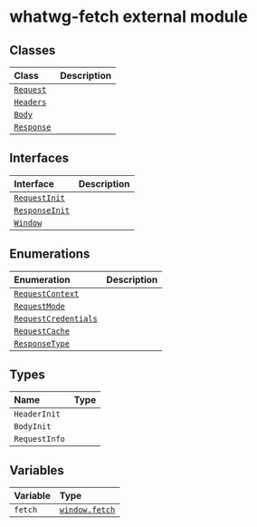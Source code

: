 # whatwg-fetch external module



## Classes

| Class	   |  Description |
|:-------------|:---------------|
| [`Request`](./whatwg-fetch/request.md)     |  |
| [`Headers`](./whatwg-fetch/headers.md)     |  |
| [`Body`](./whatwg-fetch/body.md)     |  |
| [`Response`](./whatwg-fetch/response.md)     |  |



## Interfaces

| Interface	   |  Description |
|:-------------|:---------------|
| [`RequestInit`](./whatwg-fetch/requestinit.md)   |   |
| [`ResponseInit`](./whatwg-fetch/responseinit.md)   |   |
| [`Window`](./whatwg-fetch/window.md)   |   |



## Enumerations

| Enumeration	   | Description|
|:-----------|:------------|
|[`RequestContext`](./whatwg-fetch/requestcontext.md)    |  |
|[`RequestMode`](./whatwg-fetch/requestmode.md)    |  |
|[`RequestCredentials`](./whatwg-fetch/requestcredentials.md)    |  |
|[`RequestCache`](./whatwg-fetch/requestcache.md)    |  |
|[`ResponseType`](./whatwg-fetch/responsetype.md)    |  |


## Types

| Name	   |  Type |
|:-----------|:------------|
|`HeaderInit`   |  |
|`BodyInit`   |  |
|`RequestInfo`   |  |



## Variables

| Variable	   | Type|
|:-----------|:------------|
|`fetch`   | [`window.fetch`](../whatwg-fetch/window.md#fetch) |


